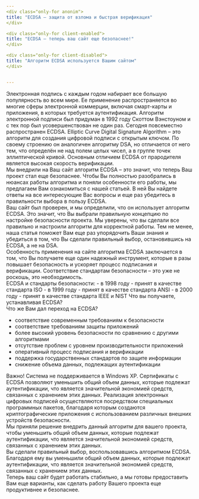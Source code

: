 ```yaml
---
<div class="only-for anonim">
title: "ECDSA – защита от взлома и быстрая верификация"
</div>

<div class="only-for client-enabled">
title: "ECDSA – теперь ваш сайт еще безопаснее!"
</div>

<div class="only-for client-disabled">
title: "Алгоритм ECDSA используется Вашим сайтом"
</div>


---
```

 <div class="only-for anonim">
 Электронная подпись с каждым годом набирает все большую популярность во всем мире. Ее применение распространяется во многие сферы электронной коммерции, включая смарт-карты и приложения, в которых требуется аутентификация.
 Алгоритм электронной подписи был придуман в 1992 году Скоттом Вэнстоуном и с тех пор был усовершенствован не один раз. Сегодня повсеместно распространен ECDSA. Elliptic Curve Digital Signature Algorithm – это алгоритм для создания цифровой подписи с открытым ключом. По своему строению он аналогичен алгоритму DSA, но отличается от него тем, что определён не над полем целых чисел, а в группе точек эллиптической кривой. Основным отличием ECDSA от прародителя является высокая скорость верификации.
 </div>

 <div class="only-for client-enabled">
 Мы внедрили на Ваш сайт алгоритм ECDSA – это значит, что теперь Ваш проект стал еще безопаснее. Чтобы Вы полностью разобрались в нюансах работы алгоритма и поняли особенности его работы, мы предлагаем Вам ознакомиться с нашей статьей. В ней Вы найдете ответы на все интересующие Вас вопросы и еще раз убедитесь в правильности выбора в пользу ECDSA.
 </div>

 <div class="only-for client-disabled">
 Ваш сайт был проверен, и мы определили, что он использует алгоритм ECDSA.  Это значит, что Вы выбрали правильную концепцию по настройке безопасности проекта. Мы уверены, что вы сделали все правильно и настроили алгоритм для корректной работы.
 Тем не менее, наша статья поможет Вам еще раз упорядочить Ваши знания и убедиться в том, что Вы сделали правильный выбор, остановившись на ECDSA, а не на DSA.
 </div>

 <div class="only-for client-enabled client-disabled">
 Особенность применения на сайте алгоритма ECDSA заключается в том, что Вы получаете еще один надежный инструмент, которые в разы повышает безопасность и ускоряет процесс подписания и верификации. Соответствие стандартам безопасности – это уже не роскошь, это необходимость.
 </div>

 <div class="only-for anonim">
 ECDSA и стандарты безопасности:
- в 1998 году - принят в качестве стандарта ISO
- в 1999 году - принят в качестве стандарта ANSI
- в 2000 году - принят в качестве стандарта IEEE и NIST
 Что вы получаете, устанавливая ECDSA?
 </div>

 <div class="only-for client-enabled client-disabled">
 Что же Вам дал переход на ECDSA?
 </div>

- соответствие современным требованиям к безопасности 
- соответствие требованиям защиты приложений
- более высокий уровень безопасности по сравнению с другими алгоритмами 
- отсутствие проблем с уровнем производительности приложений
- оперативный процесс подписания и верификации
- поддержка государственных стандартов по защите информации
- снижение объема данных, подлежащих аутентификации 

<div class="only-for anonim">
Важно! Система не поддерживается в Windows XP.
Сертификаты с ECDSA позволяют уменьшить общий объем данных, которые подлежат аутентификации, что является значительной экономией средств, связанных с хранением этих данных.
Реализация электронных цифровых подписей осуществляются посредством специальных программных пакетов, благодаря которым создаются криптографические приложения с использованием различных внешних устройств безопасности.
</div>

<div class="only-for client-enabled">
Мы приняли решение внедрить данный алгоритм для вашего проекта, чтобы уменьшить общий объем данных, которые подлежат аутентификации, что является значительной экономией средств, связанных с хранением этих данных.
</div>

<div class="only-for client-disabled">
Вы сделали правильный выбор, воспользовавшись алгоритмом ECDSA. Благодаря ему вы уменьшили общий объем данных, которые подлежат аутентификации, что является значительной экономией средств, связанных с хранением этих данных.
</div>

<div class="only-for client-enabled client-disabled">
Теперь ваш сайт будет работать стабильно, а мы готовы предоставить Вам еще варианты, как сделать работу Вашего проекта еще продуктивнее и безопаснее. 
</div>
